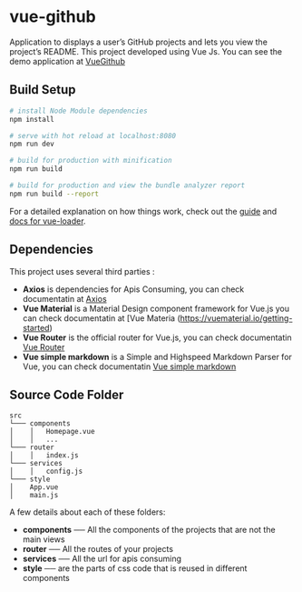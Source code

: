 # vue-github

Application to displays a user’s GitHub projects and lets you view the project’s README. This project developed using Vue Js. You can see the demo application at [VueGithub](http://vue-github.surge.sh/)

## Build Setup

``` bash
# install Node Module dependencies
npm install

# serve with hot reload at localhost:8080
npm run dev

# build for production with minification
npm run build

# build for production and view the bundle analyzer report
npm run build --report
```

For a detailed explanation on how things work, check out the [guide](http://vuejs-templates.github.io/webpack/) and [docs for vue-loader](http://vuejs.github.io/vue-loader).

## Dependencies
This project uses several third parties :

- **Axios** is dependencies for Apis Consuming, you can check documentatin at [Axios](https://github.com/axios/axios)
- **Vue Material** is a Material Design component framework for Vue.js you can check documentatin at [Vue Materia (https://vuematerial.io/getting-started)
- **Vue Router** is the official router for Vue.js, you can check documentatin [Vue Router](https://router.vuejs.org/)
- **Vue simple markdown** is a Simple and Highspeed Markdown Parser for Vue, you can check documentatin [Vue simple markdown](https://www.npmjs.com/package/vue-simple-markdown)
  
## Source Code Folder
```
src   
└─── components
│    │   Homepage.vue
│    │   ...
└─── router
│    │   index.js
└─── services
│    │   config.js
└─── style
│    App.vue
│    main.js
```
A few details about each of these folders:
- **components** ── All the components of the projects that are not the main views
- **router** ── All the routes of your projects
- **services** ── All the url for apis consuming
- **style** ── are the parts of css code that is reused in different components